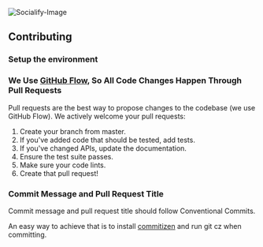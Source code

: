 ![Socialify-Image](https://socialify.git.ci/Diaga/connectu-frontend/image?description=1&font=Raleway&language=1&pattern=Signal&theme=Dark)

## Contributing

### Setup the environment

<!-- Need a react person to walk through settings this up><!-->

### We Use [GitHub Flow](https://guides.github.com/introduction/flow/index.html), So All Code Changes Happen Through Pull Requests
Pull requests are the best way to propose changes to the codebase (we use GitHub Flow). We actively welcome your pull requests:

1. Create your branch from master.
1. If you've added code that should be tested, add tests.
1. If you've changed APIs, update the documentation.
1. Ensure the test suite passes.
1. Make sure your code lints.
1. Create that pull request!

### Commit Message and Pull Request Title
Commit message and pull request title should follow Conventional Commits.

An easy way to achieve that is to install [commitizen](https://github.com/commitizen/cz-cli) and run git cz when committing.
